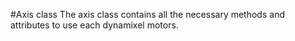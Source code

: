 #Axis class
The axis class contains all the necessary methods and attributes to use each dynamixel motors.
